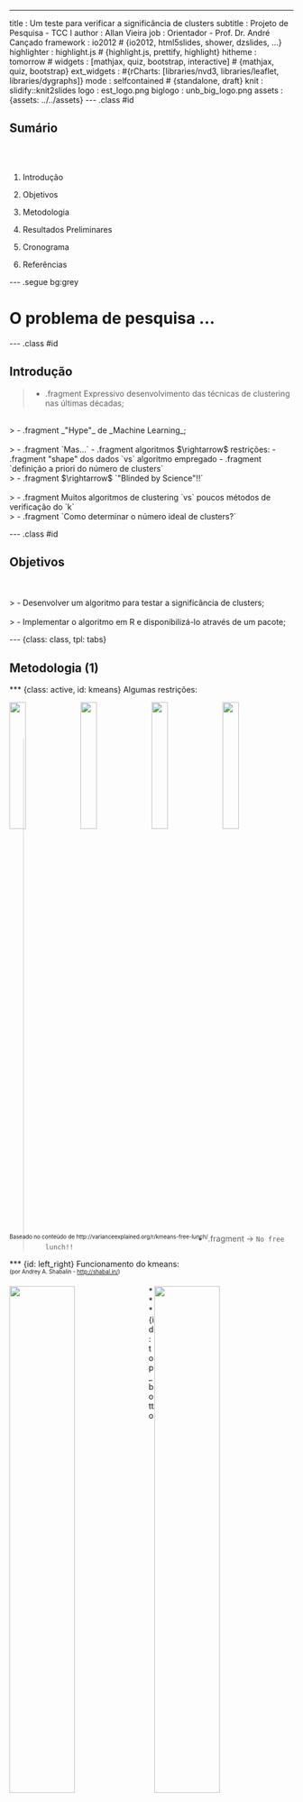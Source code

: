 ---
title       : Um teste para verificar a significância de clusters
subtitle    : Projeto de Pesquisa - TCC I
author      : Allan Vieira
job         : Orientador - Prof. Dr. André Cançado
framework   : io2012        # {io2012, html5slides, shower, dzslides, ...}
highlighter : highlight.js  # {highlight.js, prettify, highlight}
hitheme     : tomorrow      # 
widgets     : [mathjax, quiz, bootstrap, interactive] # {mathjax, quiz, bootstrap}
ext_widgets : #{rCharts: [libraries/nvd3, libraries/leaflet, libraries/dygraphs]}
mode        : selfcontained # {standalone, draft}
knit        : slidify::knit2slides
logo        : est_logo.png
biglogo     : unb_big_logo.png
assets      : {assets: ../../assets}
--- .class #id

<style type="text/css">
body {background:grey transparent;
}
.quiz-option label{
  display: inline;
  font-size: 1em;
}
ul.nav li::before { content: ""; }  
ul.nav li{ font-size: 18px; line-height: 24px;}
</style>



## Sumário
<br>
<br>

1. Introdução

2. Objetivos

3. Metodologia

4. Resultados Preliminares

5. Cronograma

6. Referências

--- .segue bg:grey
# O problema de pesquisa ...

--- .class #id
## Introdução

> - .fragment Expressivo desenvolvimento das técnicas de clustering nas últimas décadas;
<br>
> - .fragment _"Hype"_ de _Machine Learning_;
<br>
<br>
> - .fragment `Mas...`
  - .fragment algoritmos $\rightarrow$ restrições:
  - .fragment "shape" dos dados `vs` algoritmo empregado
  - .fragment `definição a priori do número de clusters`
<br>
> - .fragment $\rightarrow$ `"Blinded by Science"!!`
<br>
<br>
> - .fragment Muitos algoritmos de clustering `vs` poucos métodos de verificação do `k`
<br>
> - .fragment `Como determinar o número ideal de clusters?`


--- .class #id
## Objetivos
<br>
<br>
> - Desenvolver um algoritmo para testar a significância de clusters;
<br>
<br>
> - Implementar o algoritmo em R e disponibilizá-lo através de um pacote;



<!-- --- &twocol  -->
<!-- ## Metodologia (1) -->

<!-- - inspiração: `Cubic Clustering Criterion (CCC)` -->

<!-- - Algoritmo: -->

<!-- *** =left -->

<!-- <p><center><img src="./assets/img/alg1.svg" align="middle"> -->
<!-- </center></p> -->

<!-- *** =right -->

<!-- <p><center><img src="./assets/img/alg2.svg" align="middle"> -->
<!-- </center></p> -->


--- {class: class, tpl: tabs}

## Metodologia (1)

*** {class: active, id: kmeans}
Algumas restrições:

<!-- - _shape_ dos clusters; -->
<!-- - tamanhos diferentes em cada cluster; -->

<p>
<img src="./assets/img/nflunch11.svg" style="float: left; width: 24%; margin-right: 1%; margin-bottom: 0.5em;">

<img src="./assets/img/nflunch12.svg" style="float: left; width: 24%; margin-right: 1%; margin-bottom: 0.5em;">

<img src="./assets/img/nflunch21.svg" style="float: left; width: 24%; margin-right: 1%; margin-bottom: 0.5em;">

<img src="./assets/img/nflunch22.svg" style="float: left; width: 24%; margin-right: 1%; margin-bottom: 0.5em;">

<!-- <p> -->
<!-- <span style="font-size:0.7em; float: left">Baseado no conteúdo de:  -->
<!-- <a href="http://varianceexplained.org/r/kmeans-free-lunch/">http://varianceexplained.org/r/kmeans-free-lunch/</a> -->
<!-- </span> -->
<!-- </p> -->
</p>
<br>
<span style="font-size:0.7em; float: left">
Baseado no conteúdo de http://varianceexplained.org/r/kmeans-free-lunch/
</span>

<br>
<br>

> - .fragment $\rightarrow$ `No free lunch!!`



*** {id: left_right}
Funcionamento do kmeans:
<br>
<span style="font-size:0.7em; float: left">
(por Andrey A. Shabalin - http://shabal.in/)
</span>
<br>
<p>
<img src="./assets/img/left.gif" style="float: left; width: 48%; margin-right: 1%; margin-bottom: 0.5em;">
<img src="./assets/img/right.gif" style="float: right; width: 48%; margin-right: 1%; margin-bottom: 0.5em;">
</p>

*** {id: top_bottom}
<br>
<p>
<img src="./assets/img/top.gif" style="float: left; width: 48%; margin-right: 1%; margin-bottom: 0.5em;">
<img src="./assets/img/bottom.gif" style="float: right; width: 48%; margin-right: 1%; margin-bottom: 0.5em;">
</p>


--- .segue bg:grey
# O método proposto ...

--- .class #id
## Metodologia (2)

inspiração: `Cubic Clustering Criterion (CCC)`

<iframe src="./assets/widgets/hipercube_plotly.html" width=100% height=100% allowtransparency="true"> </iframe>



--- .class #id
## Metodologia (3)


<iframe src="./assets/widgets/withinss_cube_plotly.html" width=100% height=100% allowtransparency="true"> </iframe>


--- .segue bg:grey
# Alguns resultados ...

--- .class #id
<!-- --- .&twocol -->
## Resultados preliminares

<!-- *** =left -->



<!-- *** =right -->



<table id='onecol' style='width:100%'>  <tr><th>M</th> <th>n1</th> <th>n2</th> <th>mean1</th> <th>mean2</th> <th>sd1</th> <th>sd2</th> <th>acerto</th></tr> <tr><td data-th='M'>100</td> <td data-th='n1'> 32</td> <td data-th='n2'>29</td> <td data-th='mean1'>-3</td> <td data-th='mean2'>1</td> <td data-th='sd1'>0.4</td> <td data-th='sd2'>0.4</td> <td data-th='acerto'>TRUE</td></tr> <tr><td data-th='M'>100</td> <td data-th='n1'> 15</td> <td data-th='n2'>13</td> <td data-th='mean1'>-1</td> <td data-th='mean2'>1</td> <td data-th='sd1'>0.3</td> <td data-th='sd2'>0.3</td> <td data-th='acerto'>TRUE</td></tr> <tr><td data-th='M'>100</td> <td data-th='n1'> 50</td> <td data-th='n2'>65</td> <td data-th='mean1'>-1</td> <td data-th='mean2'>1</td> <td data-th='sd1'>1.0</td> <td data-th='sd2'>1.0</td> <td data-th='acerto'>FALSE</td></tr> <tr><td data-th='M'>100</td> <td data-th='n1'> 50</td> <td data-th='n2'>65</td> <td data-th='mean1'>-1</td> <td data-th='mean2'>1</td> <td data-th='sd1'>0.7</td> <td data-th='sd2'>0.7</td> <td data-th='acerto'>TRUE</td></tr> <tr><td data-th='M'>100</td> <td data-th='n1'>100</td> <td data-th='n2'>80</td> <td data-th='mean1'>-1</td> <td data-th='mean2'>1</td> <td data-th='sd1'>0.5</td> <td data-th='sd2'>0.7</td> <td data-th='acerto'>TRUE</td></tr> </table>
<br>
<p>
<img src="./assets/img/g1.svg" style="float: left; width: 19%; margin-right: 1%; margin-bottom: 0.5em;">

<img src="./assets/img/g2.svg" style="float: left; width: 19%; margin-right: 1%; margin-bottom: 0.5em;">

<img src="./assets/img/g3.svg" style="float: left; width: 19%; margin-right: 1%; margin-bottom: 0.5em;">

<img src="./assets/img/g4.svg" style="float: left; width: 19%; margin-right: 1%; margin-bottom: 0.5em;">

<img src="./assets/img/g5.svg" style="float: left; width: 19%; margin-right: 1%; margin-bottom: 0.5em;">
</p>

<!-- sol para imagens lado a lado: https://owlcation.com/stem/how-to-align-images-side-by-side -->


--- &twocol 
## Cronograma
<br>
<br>
*** =left
- 2S2017:
<p><center><img src="./assets/img/cron11.svg" align="middle">
</center></p>

*** =right
- 1S2018:
<p><center><img src="./assets/img/cron22.svg" align="middle">
</center></p>

--- .class #id
## Bibliografia

- [1] AUFFERMANN, W. F.; NGAN, S. C.; HU, X. `Cluster significance testing using the bootstrap.` NeuroImage, v. 17, p. 583–591, 2002.

- [2] BOTTOMLEY, P.; NAIRN, A. `Blinded by science: The managerial consequences of inadequately validated cluster analysis solutions.` International Journal of Market Research, v. 46, n. 2, 2004.

- [3] FUENTES, C.; CASELLA, G. `Testing for the existence of clusters.` p. 115–157, Jul 2009. Sort (Barc). 33(2).

- [4] HALKIDI Y. BATISTAKIS, M. V. M. `On clustering validation techniques. Journal of Intelligent Information Systems`, v. 17, n. 2/3, p. 107–145, 2001.

- [5] SAS Institute Inc., `Cubic Clustering Criterion.` 1983. SAS Technical Report A-108. Cary,
NC: SAS Institute Inc., 1983, 56 pp.

<!-- - [5] HANDL, J.; KNOWLES, J. `An evolutionary approach to objective clustering.` IEEE Transactions on Evolutionary Computation, v. 11, n. 1, Feb 2007. 2 -->

<!-- - [5] LIU, Y. et al. `Statistical significance of clustering for high-dimension, low-sample size data.` Journal of the American Statistical Association, v. 103, n. 483, p. 1281–1293, Sep 2008. 1 -->


--- .segue bg:grey

# Obrigado!!

<!-- como colocar figuras ao lado de palavras varias vezes em html -->
<div>
    <p>Feito no
    <img src="./assets/img/rball.png" style="float: center; width: 5%;"> com 
    <img src="./assets/img/slidifylogo2.png" style="float: center; width: 12%;">,
    <img src="./assets/img/plotlylogo.png" style="float: center; width: 7%;"> e
    <img src="./assets/img/ggplotlogo.png" style="float: center; width: 7%;"> !! </p>
</div>

Códigos e apresentação disponíveis no<img src="./assets/img/gitlogo5.png" style="float: center; width: 13%;">em:
<br>
<p>
<a href="http://github.com/allanvc/" style="color:black">http://github.com/allanvc/</a>
</p>

<p>
<a href="http://allanvc.github.io/apres_TCC1/" style="color:black">http://allanvc.github.io/apres_TCC1/</a>
</p>

